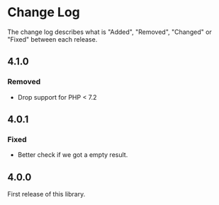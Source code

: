 # Change Log

The change log describes what is "Added", "Removed", "Changed" or "Fixed" between each release.

## 4.1.0

### Removed

- Drop support for PHP < 7.2

## 4.0.1

### Fixed

- Better check if we got a empty result. 

## 4.0.0

First release of this library. 
